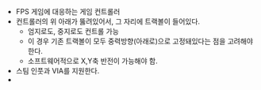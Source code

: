 - FPS 게임에 대응하는 게임 컨트롤러
- 컨트롤러의 위 아래가 뚫려있어서, 그 자리에 트랙볼이 들어있다.
	- 엄지로도, 중지로도 컨트롤 가능
	- 이 경우 기존 트랙볼이 모두 중력방향(아래로)으로 고정돼있다는 점을 고려해야 한다.
	- 소프트웨어적으로 X,Y축 반전이 가능해야 함.
- 스팀 인풋과 VIA를 지원한다.
- 